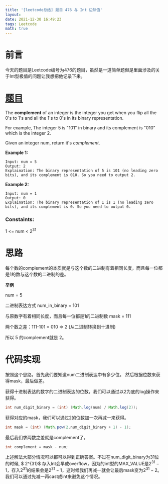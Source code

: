 ```yaml
---
title: '[leetcode总结] 题目 476 与 Int 边际值'
layout: 
date: 2021-12-30 16:49:23
tags: Leetcode
math: true
---
```


# 前言

今天的题目是Leetcode编号为476的题目，虽然是一道简单题但是里面涉及的关于Int型极值的问题让我想把他记录下来。



# [题目](https://leetcode.com/problems/number-complement/)

The **complement** of an integer is the integer you get when you flip all the 0's to 1's and all the 1's to 0's in its binary representation.

For example, The integer 5 is "101" in binary and its complement is "010" which is the integer 2.

Given an integer num, return it's _complement_.

**Example 1:**
``` 
Input: num = 5
Output: 2
Explaination: The binary representation of 5 is 101 (no leading zero bits), and its complement is 010. So you need to output 2.
```

**Example 2:**
```
Input: num = 1
Output: 0
Explaination: The binary representation of 1 is 1 (no leading zero bits), and its complement is 0. So you need to output 0.
```

### Constaints:

1 <= num < $2^{31}$


# 思路
每个数的complement的本质就是与这个数的二进制有着相同长度，而且每一位都是1的数与这个数的二进制的差。

**举例**

num = 5 

二进制表达方式 num_in_binary = 101

与原数字有着相同长度，而且每一位都是1的二进制数 mask = 111

两个数之差：111-101 = 010 => 2 (从二进制转换到十进制)

所以 5 的complement就是 2。


# 代码实现

按照这个思路，首先我们要知道num二进制表达中有多少位。 然后根据位数来获得mask，最后做差。

获得十进制表达的数字的二进制表达的位数，我们可以通过以2为底的log操作来获得。

``` java
int num_digit_binary = (int) (Math.log(num) / Math.log(2));
```

获得对应的mask，我们可以通过2的位数加一次再减一来获得。

``` java
int mask = (int) (Math.pow(2,num_digit_binary + 1) - 1);
```

最后我们求两数之差就是complement了。
``` java
int complement = mask - num;
```

上述解法大部分情况可以都可以得到正确答案。不过在num_digit_binary为31位的时候, $ 2^{31}$ 存入Int会早成overflow，因为的int型的MAX_VALUE是$2^{31} - 1$，存入$2^{31}$的结果会是$2^{31} - 1$，这时候我们再减一就会让最后mask变为$2^{31} - 2$。 我们可以通过先减一再cast成int来避免这个情况。




